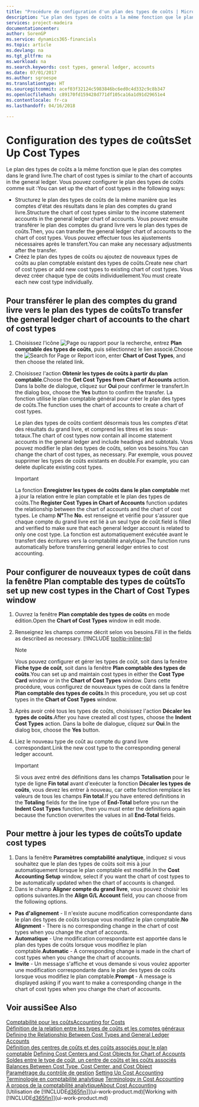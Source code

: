 ```yaml
---
title: "Procédure de configuration d'un plan des types de coûts | Microsoft Docs"
description: "Le plan des types de coûts a la même fonction que le plan des comptes dans le grand livre."
services: project-madeira
documentationcenter: 
author: SorenGP
ms.service: dynamics365-financials
ms.topic: article
ms.devlang: na
ms.tgt_pltfrm: na
ms.workload: na
ms.search.keywords: cost types, general ledger, accounts
ms.date: 07/01/2017
ms.author: sgroespe
ms.translationtype: HT
ms.sourcegitcommit: acef03f32124c5983846bc6ed0c4d332c9c8b347
ms.openlocfilehash: c89170fd159428d771df105ca16a1d91d29651e4
ms.contentlocale: fr-ca
ms.lasthandoff: 04/16/2018

---
```

# <a name="set-up-cost-types"></a><span data-ttu-id="19d3a-103">Configuration des types de coûts</span><span class="sxs-lookup"><span data-stu-id="19d3a-103">Set Up Cost Types</span></span>
<span data-ttu-id="19d3a-104">Le plan des types de coûts a la même fonction que le plan des comptes dans le grand livre.</span><span class="sxs-lookup"><span data-stu-id="19d3a-104">The chart of cost types is similar to the chart of accounts in the general ledger.</span></span> <span data-ttu-id="19d3a-105">Vous pouvez configurer le plan des types de coûts comme suit :</span><span class="sxs-lookup"><span data-stu-id="19d3a-105">You can set up the chart of cost types in the following ways:</span></span>  

-   <span data-ttu-id="19d3a-106">Structurez le plan des types de coûts de la même manière que les comptes d'état des résultats dans le plan des comptes du grand livre.</span><span class="sxs-lookup"><span data-stu-id="19d3a-106">Structure the chart of cost types similar to the income statement accounts in the general ledger chart of accounts.</span></span> <span data-ttu-id="19d3a-107">Vous pouvez ensuite transférer le plan des comptes du grand livre vers le plan des types de coûts.</span><span class="sxs-lookup"><span data-stu-id="19d3a-107">Then, you can transfer the general ledger chart of accounts to the chart of cost types.</span></span> <span data-ttu-id="19d3a-108">Vous pouvez effectuer tous les ajustements nécessaires après le transfert.</span><span class="sxs-lookup"><span data-stu-id="19d3a-108">You can make any necessary adjustments after the transfer.</span></span>  
-   <span data-ttu-id="19d3a-109">Créez le plan des types de coûts ou ajoutez de nouveaux types de coûts au plan comptable existant des types de coûts.</span><span class="sxs-lookup"><span data-stu-id="19d3a-109">Create new chart of cost types or add new cost types to existing chart of cost types.</span></span> <span data-ttu-id="19d3a-110">Vous devez créer chaque type de coûts individuellement.</span><span class="sxs-lookup"><span data-stu-id="19d3a-110">You must create each new cost type individually.</span></span>  

## <a name="to-transfer-the-general-ledger-chart-of-accounts-to-the-chart-of-cost-types"></a><span data-ttu-id="19d3a-111">Pour transférer le plan des comptes du grand livre vers le plan des types de coûts</span><span class="sxs-lookup"><span data-stu-id="19d3a-111">To transfer the general ledger chart of accounts to the chart of cost types</span></span>  
1.  <span data-ttu-id="19d3a-112">Choisissez l'icône ![Page ou rapport pour la recherche](media/ui-search/search_small.png "icône Page ou rapport pour la recherche"), entrez **Plan comptable des types de coûts**, puis sélectionnez le lien associé.</span><span class="sxs-lookup"><span data-stu-id="19d3a-112">Choose the ![Search for Page or Report](media/ui-search/search_small.png "Search for Page or Report icon") icon, enter **Chart of Cost Types**, and then choose the related link.</span></span>  
2.  <span data-ttu-id="19d3a-113">Choisissez l'action **Obtenir les types de coûts à partir du plan comptable**.</span><span class="sxs-lookup"><span data-stu-id="19d3a-113">Choose the **Get Cost Types from Chart of Accounts** action.</span></span> <span data-ttu-id="19d3a-114">Dans la boîte de dialogue, cliquez sur **Oui** pour confirmer le transfert.</span><span class="sxs-lookup"><span data-stu-id="19d3a-114">In the dialog box, choose the **Yes** button to confirm the transfer.</span></span> <span data-ttu-id="19d3a-115">La fonction utilise le plan comptable général pour créer le plan des types de coûts.</span><span class="sxs-lookup"><span data-stu-id="19d3a-115">The function uses the chart of accounts to create a chart of cost types.</span></span>  

    <span data-ttu-id="19d3a-116">Le plan des types de coûts contient désormais tous les comptes d'état des résultats du grand livre, et comprend les titres et les sous-totaux.</span><span class="sxs-lookup"><span data-stu-id="19d3a-116">The chart of cost types now contain all income statement accounts in the general ledger and include headings and subtotals.</span></span> <span data-ttu-id="19d3a-117">Vous pouvez modifier le plan des types de coûts, selon vos besoins.</span><span class="sxs-lookup"><span data-stu-id="19d3a-117">You can change the chart of cost types, as necessary.</span></span> <span data-ttu-id="19d3a-118">Par exemple, vous pouvez supprimer les types de coûts existants en double.</span><span class="sxs-lookup"><span data-stu-id="19d3a-118">For example, you can delete duplicate existing cost types.</span></span>  

    > [!IMPORTANT]  
    >  <span data-ttu-id="19d3a-119">La fonction **Enregistrer les types de coûts dans le plan comptable** met à jour la relation entre le plan comptable et le plan des types de coûts.</span><span class="sxs-lookup"><span data-stu-id="19d3a-119">The **Register Cost Types in Chart of Accounts** function updates the relationship between the chart of accounts and the chart of cost types.</span></span> <span data-ttu-id="19d3a-120">Le champ **N°**</span><span class="sxs-lookup"><span data-stu-id="19d3a-120">The **No.**</span></span> <span data-ttu-id="19d3a-121">est renseigné et vérifié pour s'assurer que chaque compte du grand livre est lié à un seul type de coût.</span><span class="sxs-lookup"><span data-stu-id="19d3a-121">field is filled and verified to make sure that each general ledger account is related to only one cost type.</span></span> <span data-ttu-id="19d3a-122">La fonction est automatiquement exécutée avant le transfert des écritures vers la comptabilité analytique.</span><span class="sxs-lookup"><span data-stu-id="19d3a-122">The function runs automatically before transferring general ledger entries to cost accounting.</span></span>  

## <a name="to-set-up-new-cost-types-in-the-chart-of-cost-types-window"></a><span data-ttu-id="19d3a-123">Pour configurer de nouveaux types de coût dans la fenêtre Plan comptable des types de coûts</span><span class="sxs-lookup"><span data-stu-id="19d3a-123">To set up new cost types in the Chart of Cost Types window</span></span>  
1. <span data-ttu-id="19d3a-124">Ouvrez la fenêtre **Plan comptable des types de coûts** en mode édition.</span><span class="sxs-lookup"><span data-stu-id="19d3a-124">Open the **Chart of Cost Types** window in edit mode.</span></span>  
2. <span data-ttu-id="19d3a-125">Renseignez les champs comme décrit selon vos besoins.</span><span class="sxs-lookup"><span data-stu-id="19d3a-125">Fill in the fields as described as necessary.</span></span> [!INCLUDE [tooltip-inline-tip](includes/tooltip-inline-tip_md.md)]

   > [!NOTE]  
   >  <span data-ttu-id="19d3a-126">Vous pouvez configurer et gérer les types de coût, soit dans la fenêtre **Fiche type de coût**, soit dans la fenêtre **Plan comptable des types de coûts**.</span><span class="sxs-lookup"><span data-stu-id="19d3a-126">You can set up and maintain cost types in either the **Cost Type Card** window or in the **Chart of Cost Types** window.</span></span> <span data-ttu-id="19d3a-127">Dans cette procédure, vous configurez de nouveaux types de coût dans la fenêtre **Plan comptable des types de coûts**.</span><span class="sxs-lookup"><span data-stu-id="19d3a-127">In this procedure, you set up cost types in the **Chart of Cost Types** window.</span></span>

3. <span data-ttu-id="19d3a-128">Après avoir créé tous les types de coûts, choisissez l'action **Décaler les types de coûts**.</span><span class="sxs-lookup"><span data-stu-id="19d3a-128">After you have created all cost types, choose the **Indent Cost Types** action.</span></span> <span data-ttu-id="19d3a-129">Dans la boîte de dialogue, cliquez sur **Oui**.</span><span class="sxs-lookup"><span data-stu-id="19d3a-129">In the dialog box, choose the **Yes** button.</span></span>  
4. <span data-ttu-id="19d3a-130">Liez le nouveau type de coût au compte du grand livre correspondant.</span><span class="sxs-lookup"><span data-stu-id="19d3a-130">Link the new cost type to the corresponding general ledger account.</span></span>  

   > [!IMPORTANT]  
   >  <span data-ttu-id="19d3a-131">Si vous avez entré des définitions dans les champs **Totalisation** pour le type de ligne **Fin total** avant d'exécuter la fonction **Décaler les types de coûts**, vous devez les entrer à nouveau, car cette fonction remplace les valeurs de tous les champs **Fin total**.</span><span class="sxs-lookup"><span data-stu-id="19d3a-131">If you have entered definitions in the **Totaling** fields for the line type of **End-Total** before you run the **Indent Cost Types** function, then you must enter the definitions again because the function overwrites the values in all **End-Total** fields.</span></span>  

## <a name="to-update-cost-types"></a><span data-ttu-id="19d3a-132">Pour mettre à jour les types de coûts</span><span class="sxs-lookup"><span data-stu-id="19d3a-132">To update cost types</span></span>  
1.  <span data-ttu-id="19d3a-133">Dans la fenêtre **Paramètres comptabilité analytique**, indiquez si vous souhaitez que le plan des types de coûts soit mis à jour automatiquement lorsque le plan comptable est modifié.</span><span class="sxs-lookup"><span data-stu-id="19d3a-133">In the **Cost Accounting Setup** window, select if you want the chart of cost types to be automatically updated when the chart of accounts is changed.</span></span>  
2.  <span data-ttu-id="19d3a-134">Dans le champ **Aligner compte du grand livre**, vous pouvez choisir les options suivantes.</span><span class="sxs-lookup"><span data-stu-id="19d3a-134">In the **Align G/L Account** field, you can choose from the following options.</span></span>  

- <span data-ttu-id="19d3a-135">**Pas d'alignement** - Il n'existe aucune modification correspondante dans le plan des types de coûts lorsque vous modifiez le plan comptable.</span><span class="sxs-lookup"><span data-stu-id="19d3a-135">**No Alignment** - There is no corresponding change in the chart of cost types when you change the chart of accounts.</span></span>  
- <span data-ttu-id="19d3a-136">**Automatique** - Une modification correspondante est apportée dans le plan des types de coûts lorsque vous modifiez le plan comptable.</span><span class="sxs-lookup"><span data-stu-id="19d3a-136">**Automatic** - A corresponding change is made in the chart of cost types when you change the chart of accounts.</span></span>  
- <span data-ttu-id="19d3a-137">**Invite** - Un message s'affiche et vous demande si vous voulez apporter une modification correspondante dans le plan des types de coûts lorsque vous modifiez le plan comptable.</span><span class="sxs-lookup"><span data-stu-id="19d3a-137">**Prompt** - A message is displayed asking if you want to make a corresponding change in the chart of cost types when you change the chart of accounts.</span></span>  

## <a name="see-also"></a><span data-ttu-id="19d3a-138">Voir aussi</span><span class="sxs-lookup"><span data-stu-id="19d3a-138">See Also</span></span>  
[<span data-ttu-id="19d3a-139">Comptabilité pour les coûts</span><span class="sxs-lookup"><span data-stu-id="19d3a-139">Accounting for Costs</span></span>](finance-manage-cost-accounting.md)  
<span data-ttu-id="19d3a-140">[Définition de la relation entre les types de coûts et les comptes généraux](finance-defining-the-relationship-between-cost-types-and-general-ledger-accounts.md) </span><span class="sxs-lookup"><span data-stu-id="19d3a-140">[Defining the Relationship Between Cost Types and General Ledger Accounts](finance-defining-the-relationship-between-cost-types-and-general-ledger-accounts.md) </span></span>  
<span data-ttu-id="19d3a-141">[Définition des centres de coûts et des coûts associés pour le plan comptable](finance-defining-cost-centers-and-cost-objects-for-chart-of-accounts.md) </span><span class="sxs-lookup"><span data-stu-id="19d3a-141">[Defining Cost Centers and Cost Objects for Chart of Accounts](finance-defining-cost-centers-and-cost-objects-for-chart-of-accounts.md) </span></span>  
<span data-ttu-id="19d3a-142">[Soldes entre le type de coût, un centre de coûts et les coûts associés](finance-balances-between-cost-type-cost-center-and-cost-object.md) </span><span class="sxs-lookup"><span data-stu-id="19d3a-142">[Balances Between Cost Type, Cost Center, and Cost Object](finance-balances-between-cost-type-cost-center-and-cost-object.md) </span></span>  
<span data-ttu-id="19d3a-143">[Paramétrage du contrôle de gestion](finance-set-up-cost-accounting.md) </span><span class="sxs-lookup"><span data-stu-id="19d3a-143">[Setting Up Cost Accounting](finance-set-up-cost-accounting.md) </span></span>  
<span data-ttu-id="19d3a-144">[Terminologie en comptabilité analytique](finance-terminology-in-cost-accounting.md) </span><span class="sxs-lookup"><span data-stu-id="19d3a-144">[Terminology in Cost Accounting](finance-terminology-in-cost-accounting.md) </span></span>  
[<span data-ttu-id="19d3a-145">À propos de la comptabilité analytique</span><span class="sxs-lookup"><span data-stu-id="19d3a-145">About Cost Accounting</span></span>](finance-about-cost-accounting.md)  
<span data-ttu-id="19d3a-146">[Utilisation de [!INCLUDE[d365fin](includes/d365fin_md.md)]](ui-work-product.md)</span><span class="sxs-lookup"><span data-stu-id="19d3a-146">[Working with [!INCLUDE[d365fin](includes/d365fin_md.md)]](ui-work-product.md)</span></span>

